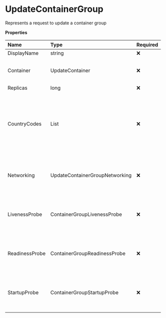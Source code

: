 # UpdateContainerGroup

Represents a request to update a container group

**Properties**

| Name           | Type                           | Required | Description                                                                                     |
| :------------- | :----------------------------- | :------- | :---------------------------------------------------------------------------------------------- |
| DisplayName    | string                         | ❌       |                                                                                                 |
| Container      | UpdateContainer                | ❌       | Represents an update container object                                                           |
| Replicas       | long                           | ❌       |                                                                                                 |
| CountryCodes   | List<CountryCode>              | ❌       | List of countries nodes must be located in. Remove this field to permit nodes from any country. |
| Networking     | UpdateContainerGroupNetworking | ❌       | Represents update container group networking parameters                                         |
| LivenessProbe  | ContainerGroupLivenessProbe    | ❌       | Represents the container group liveness probe                                                   |
| ReadinessProbe | ContainerGroupReadinessProbe   | ❌       | Represents the container group readiness probe                                                  |
| StartupProbe   | ContainerGroupStartupProbe     | ❌       | Represents the container group startup probe                                                    |
